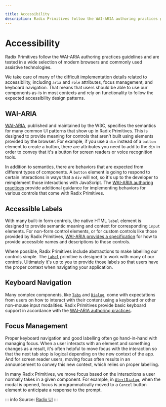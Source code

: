 ```yaml
---

title: Accessibility
description: Radix Primitives follow the WAI-ARIA authoring practices guidelines and are tested in a wide selection of modern browsers and commonly used assistive technologies.
---
```




# Accessibility
<Description>
Radix Primitives follow the WAI-ARIA authoring practices guidelines and are
tested in a wide selection of modern browsers and commonly used assistive
technologies.
</Description>

We take care of many of the difficult implementation details related to accessibility, including `aria` and `role` attributes, focus management, and keyboard navigation. That means that users should be able to use our components as-is in most contexts and rely on functionality to follow the expected accessibility design patterns.

## WAI-ARIA

[WAI-ARIA](https://www.w3.org/TR/wai-aria-1.2/), published and maintained by the W3C, specifies the semantics for many common UI patterns that show up in Radix Primitives. This is designed to provide meaning for controls that aren't built using elements provided by the browser. For example, if you use a `div` instead of a `button` element to create a button, there are attributes you need to add to the `div` in order to convey that it's a button for screen readers or voice recognition tools.

In addition to semantics, there are behaviors that are expected from different types of components. A `button` element is going to respond to certain interactions in ways that a `div` will not, so it's up to the developer to reimplement those interactions with JavaScript. The [WAI-ARIA authoring practices](https://www.w3.org/TR/wai-aria-practices-1.2/) provide additional guidance for implementing behaviors for various controls that come with Radix Primitives.

## Accessible Labels

With many built-in form controls, the native HTML `label` element is designed to provide semantic meaning and context for corresponding `input` elements. For non-form control elements, or for custom controls like those provided by Radix Primitives, [WAI-ARIA provides a specification](https://www.w3.org/TR/wai-aria-1.2/#namecalculation) for how to provide accessible names and descriptions to those controls.

Where possible, Radix Primitives include abstractions to make labelling our controls simple. The [`Label`](../components/label) primitive is designed to work with many of our controls. Ultimately it's up to you to provide those labels so that users have the proper context when navigating your application.

## Keyboard Navigation

Many complex components, like [`Tabs`](../components/tabs) and [`Dialog`](../components/dialog), come with expectations from users on how to interact with their content using a keyboard or other non-mouse input modalities. Radix Primitives provide basic keyboard support in accordance with the [WAI-ARIA authoring practices](https://www.w3.org/TR/wai-aria-practices-1.2/).

## Focus Management

Proper keyboard navigation and good labelling often go hand-in-hand with managing focus. When a user interacts with an element and something changes as a result, it's often helpful to move focus with the interaction so that the next tab stop is logical depending on the new context of the app. And for screen reader users, moving focus often results in an announcement to convey this new context, which relies on proper labelling.

In many Radix Primitives, we move focus based on the interactions a user normally takes in a given component. For example, in [`AlertDialog`](../components/alert-dialog), when the modal is opened, focus is programmatically moved to a `Cancel` button element to anticipate a response to the prompt.

::: info
Source: [Radix UI](https://www.radix-ui.com/)
:::
